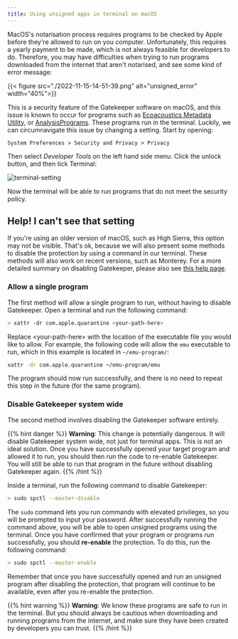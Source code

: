 ```yaml
---
title: Using unsigned apps in terminal on macOS
---
```


MacOS's notarisation process requires programs to be checked by Apple before
they're allowed to run on you computer. Unfortunately, this requires a yearly
payment to be made, which is not always feasible for developers to do.
Therefore, you may have difficulties when trying to run programs downloaded from
the internet that aren't notarised, and see some kind of error message:

{{< figure src="./2022-11-15-14-51-39.png" alt="unsigned_error" width="40%">}}

This is a security feature of the Gatekeeper software on macOS, and this issue
is known to occur for programs such as [Ecoacoustics Metadata Utility](https://github.com/QutEcoacoustics/emu), or
[AnalysisPrograms](https://github.com/QutEcoacoustics/audio-analysis). These
programs run in the terminal. Luckily, we can circumnavigate this issue by
changing a setting. Start by opening: 

```
System Preferences > Security and Privacy > Privacy
```

Then select _Developer Tools_ on the left hand side menu. Click the
unlock button, and then tick Terminal:

![terminal-setting](./terminalsetting.png)

Now the terminal will be able to run programs that do not meet the security
policy. 

## Help! I can't see that setting

If you're using an older version of macOS, such as High Sierra, this option may
not be visible. That's ok, because we will also present some methods to disable
the protection by using a command in our terminal. These methods will also work
on recent versions, such as Monterey. For a more detailed summary on disabling
Gatekeeper, please also see [this help page](https://disable-gatekeeper.github.io/).

### Allow a single program

The first method will allow a single program to run, without having to disable
Gatekeeper. Open a terminal and run the following command:

```sh
> xattr -dr com.apple.quarantine <your-path-here>
```

Replace \<your-path-here\> with the location of the executable file you would
like to allow. For example, the following code will allow the `emu` executable
to run, which in this example is located in `~/emu-program/`:

```sh
xattr -dr com.apple.quarantine ~/emu-program/emu
```

The program should now run successfully, and there is no need to repeat this
step in the future (for the same program). 

### Disable Gatekeeper system wide

The second method involves disabling the Gatekeeper software entirely.  

{{% hint danger %}}
**Warning**: This change is potentially dangerous. It will disable Gatekeeper
system wide, not just for terminal apps. This is not an ideal solution. Once
you have successfully opened your target program and allowed it to run, you
should then run the code to re-enable Gatekeeper. You will still be able to run
that program in the future without disabling Gatekeeper again. 
{{% /hint %}}

Inside a terminal, run the following command to disable Gatekeeper:

```sh
> sudo spctl --master-disable
```

The `sudo` command lets you run commands with elevated privileges, so you will
be prompted to input your password. After successfully running the command
above, you will be able to open unsigned programs using the terminal. Once you
have confirmed that your program or programs run successfully, you should
**re-enable** the protection. To do this, run the following command:

```sh
> sudo spctl --master-enable
```

Remember that once you have successfully opened and run an unsigned program
after disabling the protection, that program will continue to be available, even
after you re-enable the protection. 

{{% hint warning %}}
**Warning**: We know these programs are safe to run in the terminal. But you
should always be cautious when downloading and running programs from the
internet, and make sure they have been created by developers you can trust. 
{{% /hint %}}

